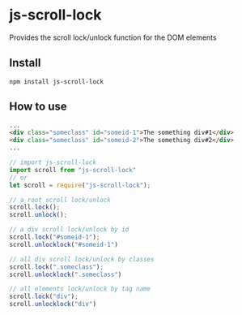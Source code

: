 # js-scroll-lock
Provides the scroll lock/unlock function for the DOM elements

## Install
```
npm install js-scroll-lock
```

## How to use
```html
...
<div class="someclass" id="someid-1">The something div#1</div>
<div class="someclass" id="someid-2">The something div#2</div>
...
```
```js
// import js-scroll-lock
import scroll from "js-scroll-lock"
// or
let scroll = require("js-scroll-lock");

// a root scroll lock/unlock
scroll.lock();
scroll.unlock();

// a div scroll lock/unlock by id
scroll.lock("#someid-1");
scroll.unlocklock("#someid-1")

// all div scroll lock/unlock by classes
scroll.lock(".someclass");
scroll.unlocklock(".someclass")

// all elements lock/unlock by tag name
scroll.lock("div");
scroll.unlocklock("div")
```